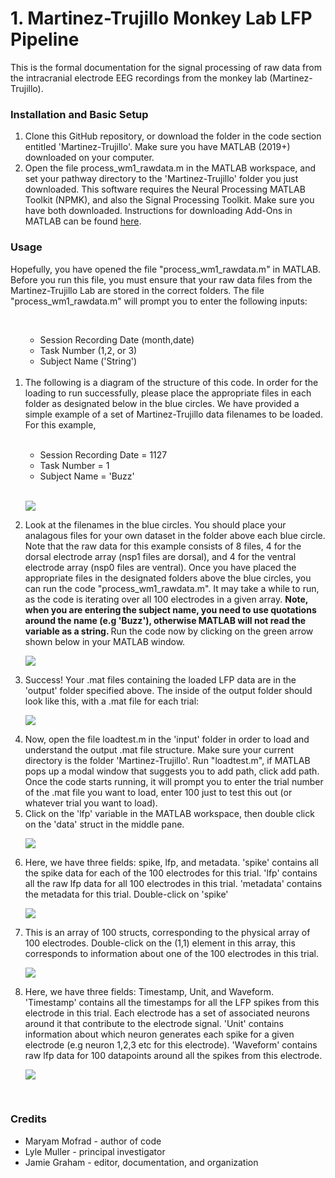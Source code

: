 


# 1. Martinez-Trujillo Monkey Lab LFP Pipeline

This is the formal documentation for the signal processing of raw data from the intracranial electrode EEG recordings from the monkey lab (Martinez-Trujillo). 

### Installation and Basic Setup 

<ol> 
  <li> Clone this GitHub repository, or download the folder in the code section entitled 'Martinez-Trujillo'. Make sure you have MATLAB (2019+) downloaded on your computer. </li>
  
  <li> Open the file process_wm1_rawdata.m in the MATLAB workspace, and set your pathway directory to the 'Martinez-Trujillo' folder you just downloaded. This software requires the Neural Processing MATLAB Toolkit (NPMK), and also the Signal Processing Toolkit. Make sure you have both downloaded. Instructions for downloading Add-Ons in MATLAB can be found <a href="https://www.mathworks.com/help/matlab/matlab_env/get-add-ons.html">here</a>.  </li>
  
</ol>

### Usage 

   <p>  Hopefully, you have opened the file "process_wm1_rawdata.m" in MATLAB. Before you run this file, you must ensure that your raw data files from the       Martinez-Trujillo Lab are stored in the correct folders. The file "process_wm1_rawdata.m" will prompt you to enter the following inputs:  </p>
     
<ol> 
        <br/>
  <ul>
        <li>
          Session Recording Date (month,date)
        </li>
          <li>
          Task Number (1,2, or 3)
        </li>
         <li>
          Subject Name ('String')
        </li>
      </ul>
  <br/>
  <li>   The following is a diagram of the structure of this code. In order for the loading to run successfully, please place the appropriate files in each folder as designated below in the blue circles. We have provided a simple example of a set of Martinez-Trujillo data filenames to be loaded. For this example,  </li>
          <br/>
  <ul>
        <li>
          Session Recording Date = 1127
        </li>
          <li>
          Task Number = 1
        </li>
         <li>
          Subject Name = 'Buzz'
        </li>
      </ul>
  <br/>


<img src="https://i.ibb.co/XCYNnfF/Martinez-Trujillo-18-x-19-in-18-x-15-in-2.png"><img/>


<li> 
    
Look at the filenames in the blue circles. You should place your analagous files for your own dataset in the folder above each blue circle. Note that the raw data for this example consists of 8 files, 4 for the dorsal electrode array (nsp1 files are dorsal), and 4 for the ventral electrode array (nsp0 files are ventral). Once you have placed the appropriate files in the designated folders above the blue circles, you can run the code "process_wm1_rawdata.m". It may take a while to run, as the code is iterating over all 100 electrodes in a given array. <strong> Note, when you are entering the subject name, you need to use quotations around the name (e.g 'Buzz'), otherwise MATLAB will not read the variable as a string. </strong> Run the code now by clicking on the green arrow shown below in your MATLAB window.

</li>
  
  <img src="https://i.ibb.co/yYw1Y7M/Screen-Shot-2021-11-11-at-8-30-51-PM.png"></img>
  
<li>
  
 Success! Your .mat files containing the loaded LFP data are in the 'output' folder specified above. The inside of the output folder should look like this, with a .mat file for each trial:

</li>
  
  <img src = "https://i.ibb.co/ykC3Qsv/Screen-Shot-2021-11-11-at-8-05-48-PM.png"> </img>
  
 <li>
  Now, open the file loadtest.m in the 'input' folder in order to load and understand the output .mat file structure. Make sure your current directory is the folder 'Martinez-Trujillo'. Run "loadtest.m", if MATLAB pops up a modal window that suggests you to add path, click add path. Once the code starts running, it will prompt you to enter the trial number of the .mat file you want to load, enter 100 just to test this out (or whatever trial you want to load). 
  </li>

 <li>
  Click on the 'lfp' variable in the MATLAB workspace, then double click on the 'data' struct in the middle pane.
  </li>
  
  <img src="https://i.ibb.co/FqjsVP3/Screen-Shot-2021-11-11-at-8-14-03-PM.png"></img>
  
   <li>
  Here, we have three fields: spike, lfp, and metadata. 'spike' contains all the spike data for each of the 100 electrodes for this trial. 'lfp' contains all the raw lfp data for all 100 electrodes in this trial. 'metadata' contains the metadata for this trial. Double-click on 'spike'
  </li>
  
  <img src="https://i.ibb.co/NnwsfK1/Screen-Shot-2021-11-11-at-8-17-45-PM.png"></img>
  
   <li>
  This is an array of 100 structs, corresponding to the physical array of 100 electrodes. Double-click on the (1,1) element in this array, this corresponds to information about one of the 100 electrodes in this trial.
  </li>
  
  
  <img src="https://i.ibb.co/T8hNKjW/Screen-Shot-2021-11-11-at-8-17-51-PM.png"></img>
  
  <li>
  Here, we have three fields: Timestamp, Unit, and Waveform. 'Timestamp' contains all the timestamps for all the LFP spikes from this electrode in this trial. Each electrode has a set of associated neurons around it that contribute to the electrode signal. 'Unit' contains information about which neuron generates each spike for a given electrode (e.g neuron 1,2,3 etc for this electrode). 'Waveform' contains raw lfp data for 100 datapoints around all the spikes from this electrode.
  </li>
  
  <img src="https://i.ibb.co/RvGvpX2/Screen-Shot-2021-11-11-at-8-17-56-PM.png"></img>

  </ol>
  
  <br/>

### Credits

<ul>
  <li> Maryam Mofrad - author of code </li>
   <li>  Lyle Muller - principal investigator </li> 
   <li> Jamie Graham - editor, documentation, and organization </li> 
</ul>
